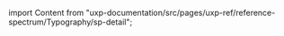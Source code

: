 
import Content from "uxp-documentation/src/pages/uxp-ref/reference-spectrum/Typography/sp-detail";

<Content query="product=xd"/>
